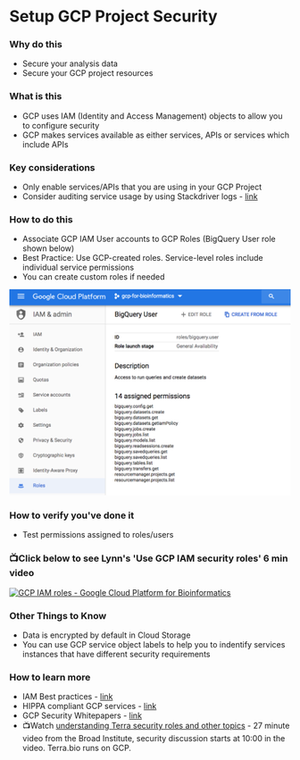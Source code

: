 # Setup GCP Project Security


### Why do this
 - Secure your analysis data
 - Secure your GCP project resources

### What is this
 - GCP uses IAM (Identity and Access Management) objects to allow you to configure security
 - GCP makes services available as either services, APIs or services which include APIs

### Key considerations
 - Only enable services/APIs that you are using in your GCP Project
 - Consider auditing service usage by using Stackdriver logs - [link](https://cloud.google.com/solutions/exporting-stackdriver-logging-for-security-and-access-analytics)

### How to do this
 - Associate GCP IAM User accounts to GCP Roles (BigQuery User role shown below)
 - Best Practice: Use GCP-created roles.  Service-level roles include individual service permissions
 - You can create custom roles if needed

 [![GCP roles](/images/roles.png)]()

### How to verify you've done it
 - Test permissions assigned to roles/users

### 📺Click below to see Lynn's 'Use GCP IAM security roles' 6 min video
[![GCP IAM roles - Google Cloud Platform for Bioinformatics](http://img.youtube.com/vi/4oSA9bdwlPs/0.jpg)](http://www.youtube.com/watch?v=4oSA9bdwlPs "GCP IAM roles - Google Cloud Platform for Bioinformatics")

### Other Things to Know
 - Data is encrypted by default in Cloud Storage
 - You can use GCP service object labels to help you to indentify services instances that have different security requirements

### How to learn more
 - IAM Best practices - [link](https://cloud.google.com/iam/docs/using-iam-securely)
 - HIPPA compliant GCP services - [link](https://cloud.google.com/security/compliance/hipaa/)
 - GCP Security Whitepapers - [link](https://services.google.com/fh/files/misc/security_whitepapers_march2018.pdf)
  - 📺Watch [understanding Terra security roles and other topics](https://www.youtube.com/watch?v=SRVrzXHkZKU) - 27 minute video from the Broad Institute, security discussion starts at 10:00 in the video. Terra.bio runs on GCP.